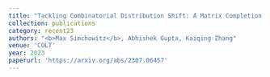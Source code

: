 ```yaml
---
title: "Tackling Combinatorial Distribution Shift: A Matrix Completion Perspective"
collection: publications
category: recent23
authors: "<b>Max Simchowitz</b>, Abhishek Gupta, Kaiqing Zhang"
venue: 'COLT'
year: 2023
paperurl: 'https://arxiv.org/abs/2307.06457'
---
```


